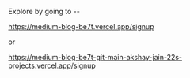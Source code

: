 Explore by going to --

https://medium-blog-be7t.vercel.app/signup

or

https://medium-blog-be7t-git-main-akshay-jain-22s-projects.vercel.app/signup

